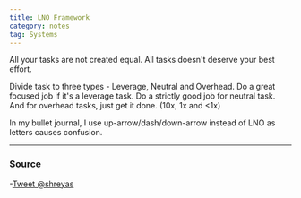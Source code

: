 ```yaml
---
title: LNO Framework
category: notes
tag: Systems
---
```


All your tasks are not created equal. All tasks doesn't deserve your best effort. 

Divide task to three types - Leverage, Neutral and Overhead. Do a great focused job if it's a leverage task. Do a strictly good job for neutral task. And for overhead tasks, just get it done. (10x, 1x and <1x)

In my bullet journal, I use up-arrow/dash/down-arrow instead of LNO as letters causes confusion.

--- 
### Source
-[Tweet @shreyas](https://twitter.com/shreyas/status/1492345184171945984)
